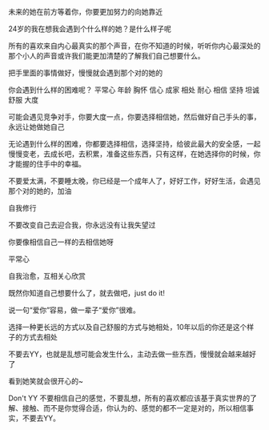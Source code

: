 未来的她在前方等着你，你要更加努力的向她靠近

24岁的我在想我会遇到个什么样的她？是什么样子呢

所有的喜欢来自内心最真实的那个声音，在你不知道的时候，听听你内心最深处的那个小人的声音或许我们能更加清楚的了解我们自己想要什么。

把手里面的事情做好，慢慢就会遇到那个对的她的

你会遇到什么样的困难呢？
平常心
年龄
胸怀
信心
成家
相处
耐心
相信
坚持
坦诚
舒服
大度

可能会遇见竞争对手，你要大度一点，你要选择相信她，然后做好自己手头的事，永远让她做她自己

无论遇到什么样的困难，你都要选择相信，选择坚持，给彼此最大的安全感，一起慢慢变老，去成长吧，去积累，准备这些东西，只有这样，在她选择你的时候，你才能握的住手中的幸福。

不要爱太满，不要睡太晚，你已经是一个成年人了，好好工作，好好生活，会遇见那个对的她的，加油

自我修行

不要改变自己去迎合我，你永远没有让我失望过

你要像相信自己一样的去相信她呀

平常心

自我治愈，互相关心欣赏

既然你知道自己想要什么了，就去做吧，just do it!

说一句“爱你”容易，做一辈子“爱你”很难。

选择一种更长远的方式以及自己舒服的方式与她相处，10年以后的你还是这个样子的方式去相处

不要去YY，也就是乱想可能会发生什么，主动去做一些东西，慢慢就会越来越好了

看到她笑就会很开心的~

Don't YY
不要相信自己的感觉，不要乱想，所有的喜欢都应该基于真实世界的了解、接触、而不是你觉得合适，你认为的、感觉的都不一定是对的，所以相信事实，不要去YY。

